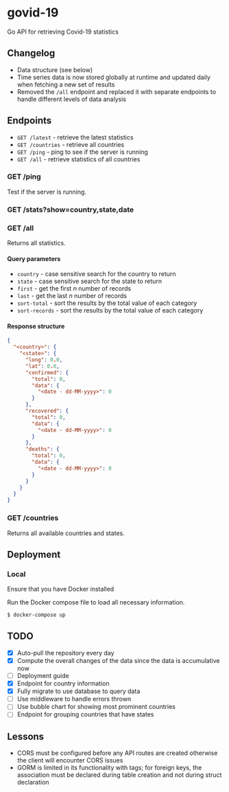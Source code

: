 # govid-19

Go API for retrieving Covid-19 statistics

## Changelog

- Data structure (see below)
- Time series data is now stored globally at runtime and updated daily when fetching a new set of results
- Removed the `/all` endpoint and replaced it with separate endpoints to handle different levels of data
    analysis 

## Endpoints

- `GET /latest` - retrieve the latest statistics
- `GET /countries` - retrieve all countries
- `GET /ping` - ping to see if the server is running
- `GET /all` - retrieve statistics of all countries

### GET /ping

Test if the server is running.

### GET /stats?show=country,state,date

### GET /all

Returns all statistics. 

#### Query parameters

- `country` -  case sensitive search for the country to return
- `state` - case sensitive search for the state to return
- `first` - get the first *n* number of records
- `last` - get the last *n* number of records
- `sort-total` - sort the results by the total value of each category
- `sort-records` - sort the results by the total value of each category

#### Response structure

```json
{
  "<country>": {
    "<state>": {
      "long": 0.0,
      "lat": 0.0,
      "confirmed": {
        "total": 0,
        "data": {
          "<date - dd-MM-yyyy>": 0
        }   
      },
      "recovered": {
        "total": 0,
        "data": {
          "<date - dd-MM-yyyy>": 0
        }   
      },
      "deaths": {
        "total": 0,
        "data": {
          "<date - dd-MM-yyyy>": 0
        }   
      }
    } 
  }
}
```

### GET /countries

Returns all available countries and states.

## Deployment

### Local

Ensure that you have Docker installed

Run the Docker compose file to load all necessary information.

```bash
$ docker-compose up
```

## TODO

- [X] Auto-pull the repository every day
- [X] Compute the overall changes of the data since the data is accumulative now
- [ ] Deployment guide
- [X] Endpoint for country information
- [X] Fully migrate to use database to query data
- [ ] Use middleware to handle errors thrown
- [ ] Use bubble chart for showing most prominent countries
- [ ] Endpoint for grouping countries that have states

## Lessons

- CORS must be configured before any API routes are created otherwise the client will encounter CORS issues
- GORM is limited in its functionality with tags; for foreign keys, the association must be declared during table 
    creation and not during struct declaration
